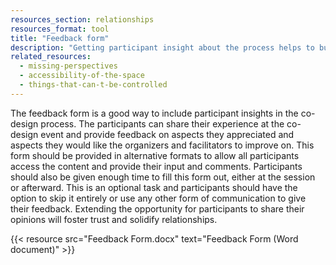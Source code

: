 ```yaml
---
resources_section: relationships
resources_format: tool
title: "Feedback form"
description: "Getting participant insight about the process helps to build trust and refine future events."
related_resources:
  - missing-perspectives
  - accessibility-of-the-space
  - things-that-can-t-be-controlled
---
```


The feedback form is a good way to include participant insights in the co-design process. The participants can share their experience at the co-design event and provide feedback on aspects they appreciated and aspects they would like the organizers and facilitators to improve on. This form should be provided in alternative formats to allow all participants access the content and provide their input and comments. Participants should also be  given enough time to fill this form out, either at the session or afterward. This is an optional task and participants should have the option to skip it entirely or use any other form of communication to give their feedback. Extending the opportunity for participants to share their opinions will foster trust and solidify relationships.

{{< resource src="Feedback Form.docx" text="Feedback Form (Word document)" >}}